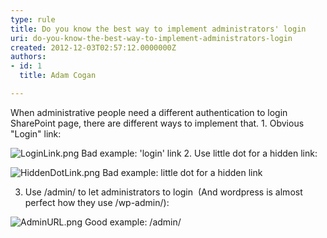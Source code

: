 ```yaml
---
type: rule
title: Do you know the best way to implement administrators' login
uri: do-you-know-the-best-way-to-implement-administrators-login
created: 2012-12-03T02:57:12.0000000Z
authors:
- id: 1
  title: Adam Cogan

---
```


 When administrative people need a different authentication to login SharePoint page, there are different ways to implement that. 
​1. Obvious "Login" link:

![LoginLink.png](/SoftwareDevelopment/RulesToBetterSharePoint/PublishingImages/LoginLink.png)
Bad example: 'login' link 
2. Use little dot for a hidden link:

![HiddenDotLink.png](/SoftwareDevelopment/RulesToBetterSharePoint/PublishingImages/HiddenDotLink.png)
Bad example: little dot for a hidden link

3. Use /admin/ to let administrators to login  (And wordpress is almost perfect how they use /wp-admin/):

![AdminURL.png](/SoftwareDevelopment/RulesToBetterSharePoint/PublishingImages/AdminURL.png)
Good example: /admin/

